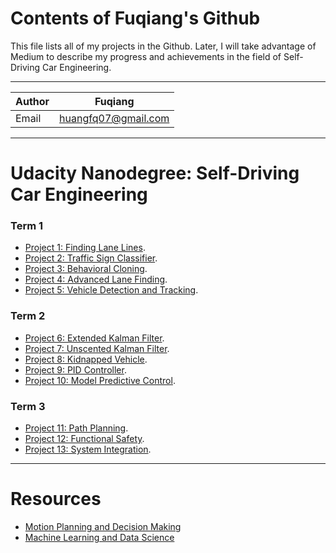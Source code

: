 Contents of Fuqiang's Github
===============
This file lists all of my projects in the Github. Later, I will take advantage of Medium to describe my progress and achievements in the field of Self-Driving Car Engineering.

****

|Author|Fuqiang|
|---|---
|Email|huangfq07@gmail.com

****

# Udacity Nanodegree: Self-Driving Car Engineering
### Term 1
*  [Project 1: Finding Lane Lines](https://github.com/fuqiang07/CarND-Lane-Lines-P1-fuqiang).
*  [Project 2: Traffic Sign Classifier](https://github.com/fuqiang07/CarND-Traffic-Sign-Classifier-P2-fuqiang).
*  [Project 3: Behavioral Cloning](https://github.com/fuqiang07/CarND-Behavioral-Cloning-P3-fuqiang).
*  [Project 4: Advanced Lane Finding](https://github.com/fuqiang07/CarND-Advanced-Lane-Lines-P4-fuqiang).
*  [Project 5: Vehicle Detection and Tracking](https://github.com/fuqiang07/CarND-Vehicle-Detection-P5-fuqiang).
### Term 2
*  [Project 6: Extended Kalman Filter](https://github.com/fuqiang07/CarND-Extended-Kalman-Filter-Project-P6-fuqiang).
*  [Project 7: Unscented Kalman Filter](https://github.com/fuqiang07/CarND-Unscented-Kalman-Filter-Project-P7-fuqiang).
*  [Project 8: Kidnapped Vehicle](https://github.com/fuqiang07/CarND-Kidnapped-Vehicle-Project-P8-fuqiang).
*  [Project 9: PID Controller](https://github.com/fuqiang07/CarND-PID-Control-Project-P9-fuqiang).
*  [Project 10: Model Predictive Control](https://github.com/fuqiang07/CarND-MPC-Project-P10-fuqiang).
### Term 3 
*  [Project 11: Path Planning]().
*  [Project 12: Functional Safety]().
*  [Project 13: System Integration]().


****
# Resources
* [Motion Planning and Decision Making](https://github.com/fuqiang07/Content/blob/master/MotionPlanning.md)
* [Machine Learning and Data Science](https://github.com/fuqiang07/Content/blob/master/DataScience.md)




